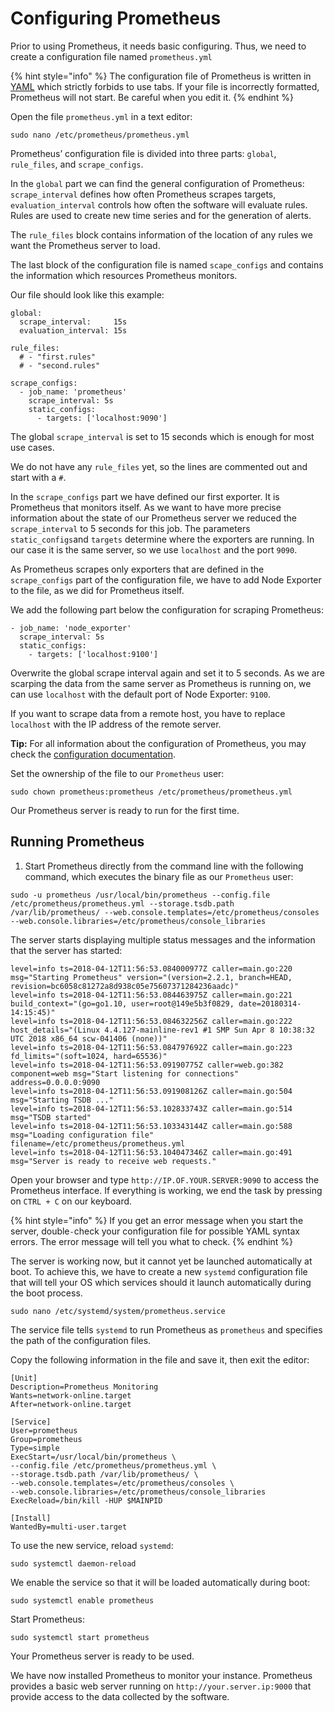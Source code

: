 # Configuring Prometheus

Prior to using Prometheus, it needs basic configuring. Thus, we need to create a configuration file named `prometheus.yml`

{% hint style="info" %}
The configuration file of Prometheus is written in [YAML](http://www.yaml.org/start.html) which strictly forbids to use tabs. If your file is incorrectly formatted, Prometheus will not start. Be careful when you edit it.
{% endhint %}

Open the file `prometheus.yml` in a text editor:

```
sudo nano /etc/prometheus/prometheus.yml
```

Prometheus’ configuration file is divided into three parts: `global`, `rule_files`, and `scrape_configs`.

In the `global` part we can find the general configuration of Prometheus: `scrape_interval` defines how often Prometheus scrapes targets, `evaluation_interval` controls how often the software will evaluate rules. Rules are used to create new time series and for the generation of alerts.

The `rule_files` block contains information of the location of any rules we want the Prometheus server to load.

The last block of the configuration file is named `scape_configs` and contains the information which resources Prometheus monitors.

Our file should look like this example:

```
global:  
  scrape_interval:     15s  
  evaluation_interval: 15s
  
rule_files:
  # - "first.rules"  
  # - "second.rules"
  
scrape_configs:  
  - job_name: 'prometheus'    
    scrape_interval: 5s    
	static_configs:      
	  - targets: ['localhost:9090']
```

The global `scrape_interval` is set to 15 seconds which is enough for most use cases.

We do not have any `rule_files` yet, so the lines are commented out and start with a `#`.

In the `scrape_configs` part we have defined our first exporter. It is Prometheus that monitors itself. As we want to have more precise information about the state of our Prometheus server we reduced the `scrape_interval` to 5 seconds for this job. The parameters `static_configs`and `targets` determine where the exporters are running. In our case it is the same server, so we use `localhost` and the port `9090`.

As Prometheus scrapes only exporters that are defined in the `scrape_configs` part of the configuration file, we have to add Node Exporter to the file, as we did for Prometheus itself.

We add the following part below the configuration for scraping Prometheus:

```
- job_name: 'node_exporter'  
  scrape_interval: 5s  
  static_configs:    
    - targets: ['localhost:9100']
```

Overwrite the global scrape interval again and set it to 5 seconds. As we are scarping the data from the same server as Prometheus is running on, we can use `localhost` with the default port of Node Exporter: `9100`.

If you want to scrape data from a remote host, you have to replace `localhost` with the IP address of the remote server.

**Tip:** For all information about the configuration of Prometheus, you may check the [configuration documentation](https://prometheus.io/docs/prometheus/latest/configuration/configuration/).

Set the ownership of the file to our `Prometheus` user:

```
sudo chown prometheus:prometheus /etc/prometheus/prometheus.yml
```

Our Prometheus server is ready to run for the first time.

## Running Prometheus <a href="#running-prometheus" id="running-prometheus"></a>

1. Start Prometheus directly from the command line with the following command, which executes the binary file as our `Prometheus` user:

```
sudo -u prometheus /usr/local/bin/prometheus --config.file /etc/prometheus/prometheus.yml --storage.tsdb.path /var/lib/prometheus/ --web.console.templates=/etc/prometheus/consoles --web.console.libraries=/etc/prometheus/console_libraries
```

The server starts displaying multiple status messages and the information that the server has started:

```
level=info ts=2018-04-12T11:56:53.084000977Z caller=main.go:220 msg="Starting Prometheus" version="(version=2.2.1, branch=HEAD, revision=bc6058c81272a8d938c05e75607371284236aadc)"
level=info ts=2018-04-12T11:56:53.084463975Z caller=main.go:221 build_context="(go=go1.10, user=root@149e5b3f0829, date=20180314-14:15:45)"
level=info ts=2018-04-12T11:56:53.084632256Z caller=main.go:222 host_details="(Linux 4.4.127-mainline-rev1 #1 SMP Sun Apr 8 10:38:32 UTC 2018 x86_64 scw-041406 (none))"
level=info ts=2018-04-12T11:56:53.084797692Z caller=main.go:223 fd_limits="(soft=1024, hard=65536)"
level=info ts=2018-04-12T11:56:53.09190775Z caller=web.go:382 component=web msg="Start listening for connections" address=0.0.0.0:9090
level=info ts=2018-04-12T11:56:53.091908126Z caller=main.go:504 msg="Starting TSDB ..."
level=info ts=2018-04-12T11:56:53.102833743Z caller=main.go:514 msg="TSDB started"
level=info ts=2018-04-12T11:56:53.103343144Z caller=main.go:588 msg="Loading configuration file" filename=/etc/prometheus/prometheus.yml
level=info ts=2018-04-12T11:56:53.104047346Z caller=main.go:491 msg="Server is ready to receive web requests."
```

Open your browser and type `http://IP.OF.YOUR.SERVER:9090` to access the Prometheus interface. If everything is working, we end the task by pressing on `CTRL + C` on our keyboard.

{% hint style="info" %}
If you get an error message when you start the server, double`-`check your configuration file for possible YAML syntax errors. The error message will tell you what to check.
{% endhint %}

The server is working now, but it cannot yet be launched automatically at boot. To achieve this, we have to create a new `systemd` configuration file that will tell your OS which services should it launch automatically during the boot process.

```
sudo nano /etc/systemd/system/prometheus.service
```

The service file tells `systemd` to run Prometheus as `prometheus` and specifies the path of the configuration files.

Copy the following information in the file and save it, then exit the editor:

```
[Unit]
Description=Prometheus Monitoring
Wants=network-online.target
After=network-online.target

[Service]
User=prometheus
Group=prometheus
Type=simple
ExecStart=/usr/local/bin/prometheus \
--config.file /etc/prometheus/prometheus.yml \
--storage.tsdb.path /var/lib/prometheus/ \
--web.console.templates=/etc/prometheus/consoles \
--web.console.libraries=/etc/prometheus/console_libraries
ExecReload=/bin/kill -HUP $MAINPID

[Install]
WantedBy=multi-user.target
```

To use the new service, reload `systemd`:

```
sudo systemctl daemon-reload
```

We enable the service so that it will be loaded automatically during boot:

```
sudo systemctl enable prometheus
```

Start Prometheus:

```
sudo systemctl start prometheus
```

Your Prometheus server is ready to be used.

We have now installed Prometheus to monitor your instance. Prometheus provides a basic web server running on `http://your.server.ip:9000` that provide access to the data collected by the software.

